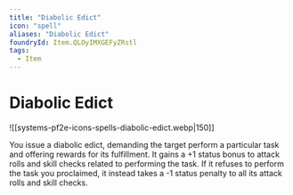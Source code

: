 ```yaml
---
title: "Diabolic Edict"
icon: "spell"
aliases: "Diabolic Edict"
foundryId: Item.QLOyIMXGEFyZRstl
tags:
  - Item
---
```


# Diabolic Edict
![[systems-pf2e-icons-spells-diabolic-edict.webp|150]]

You issue a diabolic edict, demanding the target perform a particular task and offering rewards for its fulfillment. It gains a +1 status bonus to attack rolls and skill checks related to performing the task. If it refuses to perform the task you proclaimed, it instead takes a -1 status penalty to all its attack rolls and skill checks.


